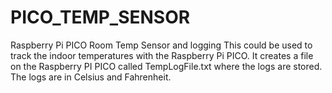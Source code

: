 # PICO_TEMP_SENSOR
Raspberry Pi PICO Room Temp Sensor and logging
This could be used to track the indoor temperatures with the Raspberry Pi PICO.
It creates a file on the Raspberry PI PICO called TempLogFile.txt where the logs
are stored. The logs are in Celsius and Fahrenheit.

